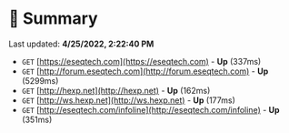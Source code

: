 # 📖 Summary
Last updated: **4/25/2022, 2:22:40 PM**

- `GET` [https://eseqtech.com](https://eseqtech.com) - **Up** (337ms)
- `GET` [http://forum.eseqtech.com](http://forum.eseqtech.com) - **Up** (5299ms)
- `GET` [http://hexp.net](http://hexp.net) - **Up** (162ms)
- `GET` [http://ws.hexp.net](http://ws.hexp.net) - **Up** (177ms)
- `GET` [http://eseqtech.com/infoline](http://eseqtech.com/infoline) - **Up** (351ms)
